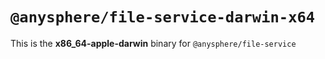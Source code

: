 # `@anysphere/file-service-darwin-x64`

This is the **x86_64-apple-darwin** binary for `@anysphere/file-service`
